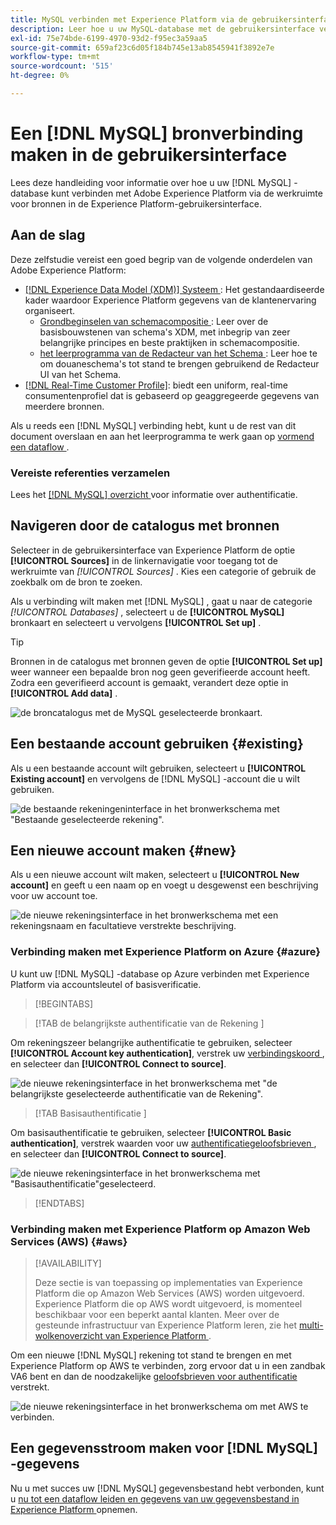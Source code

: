 ```yaml
---
title: MySQL verbinden met Experience Platform via de gebruikersinterface
description: Leer hoe u uw MySQL-database met de gebruikersinterface verbindt met Experience Platform.
exl-id: 75e74bde-6199-4970-93d2-f95ec3a59aa5
source-git-commit: 659af23c6d05f184b745e13ab8545941f3892e7e
workflow-type: tm+mt
source-wordcount: '515'
ht-degree: 0%

---
```


# Een [!DNL MySQL] bronverbinding maken in de gebruikersinterface

Lees deze handleiding voor informatie over hoe u uw [!DNL MySQL] -database kunt verbinden met Adobe Experience Platform via de werkruimte voor bronnen in de Experience Platform-gebruikersinterface.

## Aan de slag

Deze zelfstudie vereist een goed begrip van de volgende onderdelen van Adobe Experience Platform:

* [[!DNL Experience Data Model (XDM)]  Systeem ](../../../../../xdm/home.md): Het gestandaardiseerde kader waardoor Experience Platform gegevens van de klantenervaring organiseert.
   * [ Grondbeginselen van schemacompositie ](../../../../../xdm/schema/composition.md): Leer over de basisbouwstenen van schema&#39;s XDM, met inbegrip van zeer belangrijke principes en beste praktijken in schemacompositie.
   * [ het leerprogramma van de Redacteur van het Schema ](../../../../../xdm/tutorials/create-schema-ui.md): Leer hoe te om douaneschema&#39;s tot stand te brengen gebruikend de Redacteur UI van het Schema.
* [[!DNL Real-Time Customer Profile]](../../../../../profile/home.md): biedt een uniform, real-time consumentenprofiel dat is gebaseerd op geaggregeerde gegevens van meerdere bronnen.

Als u reeds een [!DNL MySQL] verbinding hebt, kunt u de rest van dit document overslaan en aan het leerprogramma te werk gaan op [ vormend een dataflow ](../../dataflow/databases.md).

### Vereiste referenties verzamelen

Lees het [[!DNL MySQL]  overzicht ](../../../../connectors/databases/mysql.md#prerequisites) voor informatie over authentificatie.

## Navigeren door de catalogus met bronnen

Selecteer in de gebruikersinterface van Experience Platform de optie **[!UICONTROL Sources]** in de linkernavigatie voor toegang tot de werkruimte van *[!UICONTROL Sources]* . Kies een categorie of gebruik de zoekbalk om de bron te zoeken.

Als u verbinding wilt maken met [!DNL MySQL] , gaat u naar de categorie *[!UICONTROL Databases]* , selecteert u de **[!UICONTROL MySQL]** bronkaart en selecteert u vervolgens **[!UICONTROL Set up]** .

>[!TIP]
>
>Bronnen in de catalogus met bronnen geven de optie **[!UICONTROL Set up]** weer wanneer een bepaalde bron nog geen geverifieerde account heeft. Zodra een geverifieerd account is gemaakt, verandert deze optie in **[!UICONTROL Add data]** .

![ de broncatalogus met de MySQL geselecteerde bronkaart.](../../../../images/tutorials/create/my-sql/catalog.png)

## Een bestaande account gebruiken {#existing}

Als u een bestaande account wilt gebruiken, selecteert u **[!UICONTROL Existing account]** en vervolgens de [!DNL MySQL] -account die u wilt gebruiken.

![ de bestaande rekeningeninterface in het bronwerkschema met &quot;Bestaande geselecteerde rekening&quot;.](../../../../images/tutorials/create/my-sql/existing.png)

## Een nieuwe account maken {#new}

Als u een nieuwe account wilt maken, selecteert u **[!UICONTROL New account]** en geeft u een naam op en voegt u desgewenst een beschrijving voor uw account toe.

![ de nieuwe rekeningsinterface in het bronwerkschema met een rekeningsnaam en facultatieve verstrekte beschrijving.](../../../../images/tutorials/create/my-sql/new.png)

### Verbinding maken met Experience Platform on Azure {#azure}

U kunt uw [!DNL MySQL] -database op Azure verbinden met Experience Platform via accountsleutel of basisverificatie.

>[!BEGINTABS]

>[!TAB  de belangrijkste authentificatie van de Rekening ]

Om rekeningszeer belangrijke authentificatie te gebruiken, selecteer **[!UICONTROL Account key authentication]**, verstrek uw [ verbindingskoord ](../../../../connectors/databases/mysql.md#azure), en selecteer dan **[!UICONTROL Connect to source]**.

![ de nieuwe rekeningsinterface in het bronwerkschema met &quot;de belangrijkste geselecteerde authentificatie van de Rekening&quot;.](../../../../images/tutorials/create/my-sql/account-key.png)

>[!TAB  Basisauthentificatie ]

Om basisauthentificatie te gebruiken, selecteer **[!UICONTROL Basic authentication]**, verstrek waarden voor uw [ authentificatiegeloofsbrieven ](../../../../connectors/databases/mysql.md#azure), en selecteer dan **[!UICONTROL Connect to source]**.

![ de nieuwe rekeningsinterface in het bronwerkschema met &quot;Basisauthentificatie&quot;geselecteerd.](../../../../images/tutorials/create/my-sql/basic-auth.png)

>[!ENDTABS]

### Verbinding maken met Experience Platform op Amazon Web Services (AWS) {#aws}

>[!AVAILABILITY]
>
>Deze sectie is van toepassing op implementaties van Experience Platform die op Amazon Web Services (AWS) worden uitgevoerd. Experience Platform die op AWS wordt uitgevoerd, is momenteel beschikbaar voor een beperkt aantal klanten. Meer over de gesteunde infrastructuur van Experience Platform leren, zie het [ multi-wolkenoverzicht van Experience Platform ](../../../../../landing/multi-cloud.md).

Om een nieuwe [!DNL MySQL] rekening tot stand te brengen en met Experience Platform op AWS te verbinden, zorg ervoor dat u in een zandbak VA6 bent en dan de noodzakelijke [ geloofsbrieven voor authentificatie ](../../../../connectors/databases/mysql.md#aws) verstrekt.

![ de nieuwe rekeningsinterface in het bronwerkschema om met AWS te verbinden.](../../../../images/tutorials/create/my-sql/aws.png)

## Een gegevensstroom maken voor [!DNL MySQL] -gegevens

Nu u met succes uw [!DNL MySQL] gegevensbestand hebt verbonden, kunt u [ nu tot een dataflow leiden en gegevens van uw gegevensbestand in Experience Platform ](../../dataflow/databases.md) opnemen.
